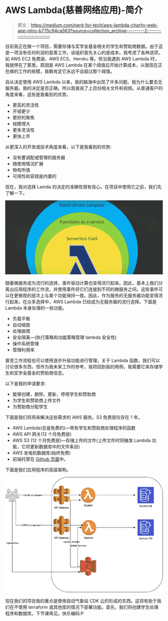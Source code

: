 # AWS Lambda(慈善网络应用)-简介

> 原文：<https://medium.com/nerd-for-tech/aws-lambda-charity-web-app-intro-b775c94ca563?source=collection_archive---------2----------------------->

目前我正在做一个项目，需要存储与奖学金基金相关的学生和赞助商数据。由于这是一项没有任何利润的慈善工作，该组织首先关心的是成本。我考虑了各种选项，如 AWS EC2 免费层、AWS ECS、Heroku 等。但当我遇到 AWS Lambda 时，我就停在了那里。原因是 AWS Lambda 在某个阈值后开始计算成本，以我现在正在做的工作的规模，我敢肯定它永远不会超过那个阈值。

自从决定使用 AWS Lambda 以来，我的脑海中出现了许多问题。我为什么要去无服务器。我的决定是否正确。所以我查阅了上百份相关文件和视频。从普通客户的角度来看，这些是我看到的优势。

*   更高的灵活性
*   开销更少
*   更好的聚焦
*   规模增大
*   更多灵活性
*   更快上市

从更深入的开发或技术角度来看，以下是我看到的优势:

*   没有要调配或管理的服务器
*   随使用情况扩展
*   物有所值
*   可用性和容错是内置的

现在，我对选择 Lamda 的决定的准确性很有信心。在项目中使用它之前，我们先了解一下。

![](img/f898b25cf46a7d743de0f65bf0224f68.png)

随着微服务成为流行的选择，事件驱动计算也变得流行起来。因此，基本上我们分离出应用程序的工作流，并使用事件将它们连接到不同的微服务之间。这些事件可以在更微观的层次上与某个功能保持一致。因此，作为服务的无服务器功能变得流行起来。在众多选择中，AWS Lambda 已经成为无服务器的流行选择。下面是 Lambda 本身处理的一些功能。

*   负载平衡
*   自动缩放
*   处理故障
*   安全隔离—(执行策略和功能策略管理 lambda 安全性)
*   操作系统管理
*   管理利用率

甚至工作流程也可以使用逐步升级功能进行管理。关于 Lambda 函数，我们可以讨论很多东西，但作为我未来工作的参考，我将回到我的用例，我需要它来存储学生和奖学金基金的赞助商信息。

以下是我的申请要求:

*   能够创建，删除，更新，停用学生和赞助商
*   为学生和赞助商上传文件
*   为赞助商分配学生

下面是我们将用来解决这些需求的 AWS 服务。S3 免费层仅存在 1 年。

*   AWS Lambda(总是免费的)—带有学生和赞助商处理程序的函数
*   AWS API 网关(12 个月免费层)
*   AWS S3 (12 个月免费层)—存储上传的文件(上传文件时将触发 Lambda 功能，它将更新数据库中的文件条目)
*   AWS 发电机数据库(始终免费)
*   前端托管在 [Github 页面](https://billa-code.medium.com/react-with-typescript-series-charity-web-app-deploying-to-github-pages-ab86a1888fab)中。

下面是我们应用程序的高级架构。

![](img/ad8d46fc5dac87d0ef45100cacfb88cd.png)

现在我们的项目我的重点是使用自动气象站 CDK 云的形成的东西。这将有助于我们在不使用 terraform 或其他库的情况下部署功能。首先，我们将创建学生处理程序和数据库。下节课再见。快乐编码:P